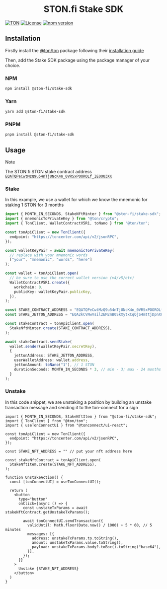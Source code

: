 <div align="center">
  <h1>STON.fi Stake SDK</h1>
</div>

[![TON](https://img.shields.io/badge/based%20on-TON-blue)](https://ton.org/)
[![License](https://img.shields.io/npm/l/@ston-fi/stake-sdk)](https://img.shields.io/npm/l/@ston-fi/stake-sdk)
[![npm version](https://img.shields.io/npm/v/@ston-fi/stake-sdk/latest.svg)](https://www.npmjs.com/package/@ston-fi/stake-sdk/v/latest)

## Installation

Firstly install the [@ton/ton](https://github.com/ton-org/ton) package following their [installation guide](https://github.com/ton-org/ton?tab=readme-ov-file#install)

Then, add the Stake SDK package using the package manager of your choice.

### NPM

```bash
npm install @ston-fi/stake-sdk
```

### Yarn

```bash
yarn add @ston-fi/stake-sdk
```

### PNPM

```bash
pnpm install @ston-fi/stake-sdk
```

## Usage

> [!NOTE]  
> The STON.fi STON stake contract address [`EQATQPeCwtMzQ9u54nTjUNcK4n_0VRSxPOOROLf_IE0OU3XK`](https://tonviewer.com/EQATQPeCwtMzQ9u54nTjUNcK4n_0VRSxPOOROLf_IE0OU3XK)

### Stake

In this example, we use a wallet for which we know the mnemonic for staking 1 STON for 3 months

```ts
import { MONTH_IN_SECONDS, StakeNftMinter } from "@ston-fi/stake-sdk";
import { mnemonicToPrivateKey } from "@ton/crypto";
import { TonClient, WalletContractV5R1, toNano } from "@ton/ton";

const tonApiClient = new TonClient({
  endpoint: "https://toncenter.com/api/v2/jsonRPC",
});

const walletKeyPair = await mnemonicToPrivateKey(
  // replace with your mnemonic words
  ["your", "mnemonic", "words", "here"]
);

const wallet = tonApiClient.open(
  // be sure to use the correct wallet version (v4/v5/etc)
  WalletContractV5R1.create({
    workchain: 0,
    publicKey: walletKeyPair.publicKey,
  }),
);

const STAKE_CONTRACT_ADDRESS = "EQATQPeCwtMzQ9u54nTjUNcK4n_0VRSxPOOROLf_IE0OU3XK"; // STON stake contract
const STAKE_JETTON_ADDRESS = "EQA2kCVNwVsil2EM2mB0SkXytxCqQjS4mttjDpnXmwG9T6bO"; // STON jetton minter

const stakeContract = tonApiClient.open(
  StakeNftMinter.create(STAKE_CONTRACT_ADDRESS),
);

await stakeContract.sendStake(
  wallet.sender(walletKeyPair.secretKey), 
  {
    jettonAddress: STAKE_JETTON_ADDRESS,
    userWalletAddress: wallet.address,
    jettonAmount: toNano("1"), // 1 STON
    durationSeconds: MONTH_IN_SECONDS * 3, // min - 3; max - 24 months
  }
);
```

### Unstake

In this code snippet, we are unstaking a position by building an unstake transaction message and sending it to the ton-connect for a sign

```tsx
import { MONTH_IN_SECONDS, StakeNftItem } from "@ston-fi/stake-sdk";
import { TonClient } from "@ton/ton";
import { useTonConnectUI } from "@tonconnect/ui-react";

const tonApiClient = new TonClient({
  endpoint: "https://toncenter.com/api/v2/jsonRPC",
});

const STAKE_NFT_ADDRESS = "" // put your nft address here

const stakeNftContract = tonApiClient.open(
  StakeNftItem.create(STAKE_NFT_ADDRESS),
);

function UnstakeAction() {
  const [tonConnectUI] = useTonConnectUI();

  return (
    <button
      type="button"
      onClick={async () => {
        const unstakeTxParams = await stakeNftContract.getUnstakeTxParams();

        await tonConnectUI.sendTransaction({
          validUntil: Math.floor(Date.now() / 1000) + 5 * 60, // 5 minutes
          messages: [{
            address: unstakeTxParams.to.toString(),
            amount: unstakeTxParams.value.toString(),
            payload: unstakeTxParams.body?.toBoc().toString("base64"),
          }],
        });
      }}
    >
      Unstake {STAKE_NFT_ADDRESS}
    </button>
  )
}
```
